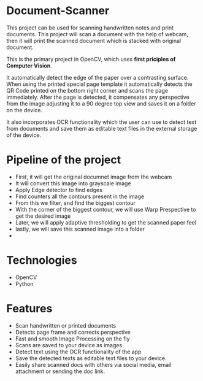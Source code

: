 # Document-Scanner

This project can be used for scanning handwritten notes and print documents. This project will scan a document with the help of webcam, then it will print the scanned document which is stacked with original document.

This is the primary project in OpenCV, which uses **first priciples of Computer Vision**. 

It automatically detect the edge of the paper over a contrasting surface. When using the printed special page template it automatically detects the QR Code printed on the bottom right corner and scans the page immediately. After the page is detected, it compensates any perspective from the image adjusting it to a 90 degree top view and saves it on a folder on the device.

It also incorporates OCR functionality which the user can use to detect text from documents and save them as editable text files in the external storage of the device.

# Pipeline of the project

- First, it will get the original documnet image from the webcam
- It will convert this image into grayscale image
- Apply Edge detector to find edges
- Find counters all the contours present in the image
- From this we filter, and find the biggest contour
- With the corner of the biggest contour, we will use Warp Prespective to get the desired image
- Later, we will apply adaptive thresholding to get the scanned paper feel
- lastly, we will save this scanned image into a folder
- 

# Technologies
- OpenCV
- Python

# Features
- Scan handwritten or printed documents
- Detects page frame and corrects perspective
- Fast and smooth Image Processing on the fly
- Scans are saved to your device as images
- Detect text using the OCR functionality of the app
- Save the detected texts as editable text files to your device.
- Easily share scanned docs with others via social media, email attachment or sending the doc link.
